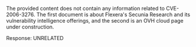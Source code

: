 The provided content does not contain any information related to CVE-2006-3276. The first document is about Flexera's Secunia Research and its vulnerability intelligence offerings, and the second is an OVH cloud page under construction.

Response: UNRELATED